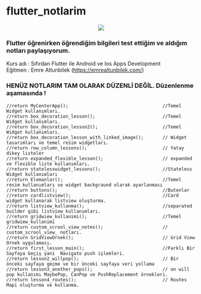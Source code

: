# flutter_notlarim

<p align="center">
  <img  src="https://camo.githubusercontent.com/50d7a65ffe5406b0bad412a292c922a166309ee78ad583c5c22883b523929bba/68747470733a2f2f6d69726f2e6d656469756d2e636f6d2f6d61782f3930302f312a414478613844417532705436364e7633726f527376412e676966">
</p>


### Flutter öğrenirken öğrendiğim bilgileri test ettiğim ve aldığım notları paylaşıyorum. <br/>
Kurs adı : Sıfırdan Flutter ile Android ve Ios Apps Development<br/>
Eğitmen : Emre Altunbilek (https://emrealtunbilek.com/)<br/>

### HENÜZ NOTLARIM TAM OLARAK DÜZENLİ DEĞİL. Düzenlenme aşamasında ! 

    //return MyCenterApp();                                   //Temel Widget kullanımları. 
    //return box_decoration_lesson();                         //Temel Widget kullanımları.
    //return box_decoration_lesson2();                        //Temel Widget kullanımları.
    //return box_decoration_lesson_with_linked_image();       // Widget tasarımları ve temel resim widgetları. 
    //return row_column_lessons();                            // Yatay dikey listeler
    //return expanded_flexible_lesson();                      // expanded ve flexible liste kullanımları.
    //return statelesswidget_lessons();                       //Stateless Widget kullanımları
    //return Elemanlar();                                     //Temel resim kullanımları ve widget backgraund olarak ayarlanması
    //return buttons();                                       //Butonlar
    //return cardlistview();                                  //Card widget kullanarak listview oluşturma.
    //return listview_kullanma();                             //separated builder gibi listview kullanımları.
    //return gridwiew_kullanimi();                            //Temel gridwiew_kullanimi 
    //return custom_scrool_view_notes();                      // custom_scrool_view_ notları.
    //return GridViewOrnek();                                 // Grid View Ornek uygulaması.           
    //return first_lesson_main();                             //Farklı Bir Sayfaya Geçiş yani  Navigato push işlemleri.                           
    //return lesson2_willpop();                               // Bir önceki sayfaya geçme ve bir önceki sayfaya veri yollama  
    //return lesson3_another_pops();                          // on will pop kullanımı MaybePop, CanPop ve PushReplacement örnekleri.
    //return lesson4_routes();                                // Routes Mapi oluşturma ve kullanma.
    
